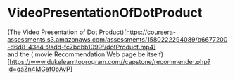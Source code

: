# VideoPresentationOfDotProduct

(The Video Presentation of Dot Product)[https://coursera-assessments.s3.amazonaws.com/assessments/1580222294089/b6677200-d6d8-43e4-9add-fc7bdbb1099f/dotProduct.mp4] 
<br>
and the ( movie Recommendation Web page be itself)[https://www.dukelearntoprogram.com//capstone/recommender.php?id=qaZn4MGef0pAvP] 
